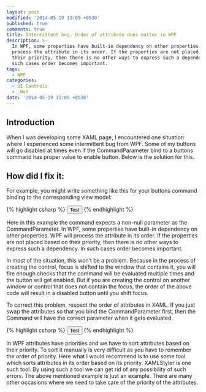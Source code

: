 ```yaml
---
layout: post
modified: '2014-05-19 13:05 +0530'
published: true
comments: true
title: Intermittent bug. Order of attribute does matter in WPF
description: >-
  In WPF, some properties have built-in dependency on other properties. WPF will
  process the attribute in its order. If the properties are not placed based on
  their priority, then there is no other ways to express such a dependency. In
  such cases order becomes important.
tags:
  - WPF
categories:
  - UI Controls
  - .Net
date: '2014-05-19 13:05 +0530'
---
```

## Introduction
  When I was developing some XAML page, I encountered one situation where I experienced some intermittent bug from WPF. Some of my buttons will go disabled at times even if the CommandParameter bind to a buttons command has proper value to enable button. Below is the solution for this.

## How did I fix it:

For example, you might write something like this for your buttons command binding to the corresponding view model:

{% highlight csharp %}
<button command="{Binding Path=Command}" commandparameter="{Binding Path=PathTo}">Test</button>
{% endhighlight %}

Here in this example the command expects a non-null parameter as the CommandParameter.
In WPF, some properties have built-in dependency on other properties. WPF will process the attribute in its order. If the properties are not placed based on their priority, then there is no other ways to express such a dependency. In such cases order becomes important.

In most of the situation, this won’t be a problem. Because in the process of creating the control, focus is shifted to the window that contains it, you will fire enough checks that the command will be evaluated multiple times and the button will get enabled. But if you are creating the control on another window or control that does not contain the focus, the order of the above code will result in a disabled button until you shift focus.

To correct this problem, respect the order of attributes in XAML. If you just swap the attributes so that you bind the CommandParameter first, then the Command will have the correct parameter when it gets evaluated.

{% highlight csharp %}
<button commandparameter="{Binding Path= PathTo }" command="{Binding Path=Command}"> Test</button>
{% endhighlight %}

In WPF attributes have priorities and we have to sort attributes based on their priority.
To sort it manually is very difficult as you have to remember the order of priority. Here what I would recommend is to use some tool which sorts attributes in its order based on its priority. XAMLStyler is one such tool. By using such a tool we can get rid of any possibility of such errors. The above mentioned example is just an example. There are many other occasions where we need to take care of the priority of the attributes.